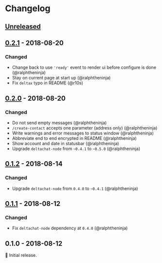 # Changelog

## [Unreleased]

## [0.2.1] - 2018-08-20

### Changed
* Change back to use `'ready'` event to render ui before configure is done (@ralphtheninja)
* Stay on current page at start up (@ralphtheninja)
* Fix `deltax` typo in README (@r10s)

## [0.2.0] - 2018-08-20

### Changed
* Do not send empty messages (@ralphtheninja)
* `/create-contact` accepts one parameter (address only) (@ralphtheninja)
* Write warnings and error messages to status window (@ralphtheninja)
* Abbreviate end to end encrypted in README (@ralphtheninja)
* Show account and date in statusbar (@ralphtheninja)
* Upgrade `deltachat-node` from `~0.4.1` to `~0.5.0` (@ralphtheninja)

## [0.1.2] - 2018-08-14

### Changed
* Upgrade `deltachat-node` from `0.4.0` to `~0.4.1` (@ralphtheninja)

## [0.1.1] - 2018-08-12

### Changed
* Fix `deltachat-node` dependency at `0.4.0` (@ralphtheninja)

## 0.1.0 - 2018-08-12

:seedling: Initial release.

[Unreleased]: https://github.com/deltachat/deltachat-cli/compare/v0.2.1...HEAD
[0.2.1]: https://github.com/deltachat/deltachat-cli/compare/v0.2.0...v0.2.1
[0.2.0]: https://github.com/deltachat/deltachat-cli/compare/v0.1.2...v0.2.0
[0.1.2]: https://github.com/deltachat/deltachat-cli/compare/v0.1.1...v0.1.2
[0.1.1]: https://github.com/deltachat/deltachat-cli/compare/v0.1.0...v0.1.1
